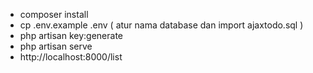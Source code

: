 - composer install
- cp .env.example .env ( atur nama database dan import ajaxtodo.sql )
- php artisan key:generate
- php artisan serve
- http://localhost:8000/list